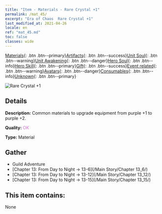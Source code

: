 ```yaml
---
title: "Item - Materials - Rare Crystal +1"
permalink: /mat_45/
excerpt: "Era of Chaos  Rare Crystal +1"
last_modified_at: 2021-04-26
locale: en
ref: "mat_45.md"
toc: false
classes: wide
---
```

 [Materials](/Items/){: .btn .btn--primary}[Artifacts](/Items/Artifacts/){: .btn .btn--success}[Unit Soul](/Items/UnitSoul/){: .btn .btn--warning}[Unit Awakening](/Items/UnitAwakening/){: .btn .btn--danger}[Hero Soul](/Items/HeroSoul/){: .btn .btn--info}[Hero Skill](/Items/HeroSkill/){: .btn .btn--primary}[Gift](/Items/Gift/){: .btn .btn--success}[Event related](/Items/Events/){: .btn .btn--warning}[Avatars](/Items/Avatars/){: .btn .btn--danger}[Consumables](/Items/Consumables/){: .btn .btn--info}[Unknown](/Items/Unknown/){: .btn .btn--primary}

 ![Rare Crystal +1](/images/t/i_cailiao_shuijing2.png)

## Details
 **Description:** Common materials to upgrade equipment from purple +1 to purple +2.

 **Quality:** <span style="color: #DA70D6">OK</span>

 **Type:** Material

## Gather

*    Guild Adventure 
*    [Chapter 13: From Day to Night -> 13-6](/Main Story/Chapter 13_6/) 
*    [Chapter 13: From Day to Night -> 13-12](/Main Story/Chapter 13_12/) 
*    [Chapter 13: From Day to Night -> 13-15](/Main Story/Chapter 13_15/) 

## This item contains:

  None

